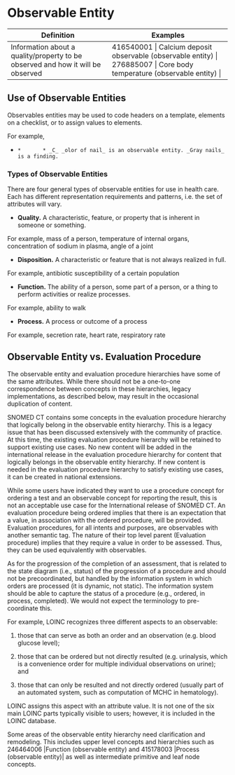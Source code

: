 # Observable Entity



| Definition | Examples |
|---|---|
| Information about a quality/property to be observed and how it will be observed | 416540001 \| Calcium deposit observable (observable entity) \| 276885007 \| Core body temperature (observable entity) \| |

## Use of Observable Entities

Observables entities may be used to code headers on a template, elements on a checklist, or to assign values to elements.

For example,

  *     *       * _C_ _olor of nail_ is an observable entity. _Gray nails_ is a finding.

### Types of Observable Entities

There are four general types of observable entities for use in health care. Each has different representation requirements and patterns, i.e. the set of attributes will vary.

  * **Quality.** A characteristic, feature, or property that is inherent in someone or something.

For example, mass of a person, temperature of internal organs, concentration of sodium in plasma, angle of a joint

  * **Disposition.** A characteristic or feature that is not always realized in full.

For example, antibiotic susceptibility of a certain population

  * **Function.** The ability of a person, some part of a person, or a thing to perform activities or realize processes.

For example, ability to walk

  * **Process.** A process or outcome of a process

For example, secretion rate, heart rate, respiratory rate

## Observable Entity vs. Evaluation Procedure

The observable entity and evaluation procedure hierarchies have some of the same attributes. While there should not be a one-to-one correspondence between concepts in these hierarchies, legacy implementations, as described below, may result in the occasional duplication of content.

SNOMED CT contains some concepts in the evaluation procedure hierarchy that logically belong in the observable entity hierarchy. This is a legacy issue that has been discussed extensively with the community of practice. At this time, the existing evaluation procedure hierarchy will be retained to support existing use cases. No new content will be added in the international release in the evaluation procedure hierarchy for content that logically belongs in the observable entity hierarchy. If new content is needed in the evaluation procedure hierarchy to satisfy existing use cases, it can be created in national extensions.

While some users have indicated they want to use a procedure concept for ordering a test and an observable concept for reporting the result, this is not an acceptable use case for the International release of SNOMED CT. An evaluation procedure being ordered implies that there is an expectation that a value, in association with the ordered procedure, will be provided. Evaluation procedures, for all intents and purposes, are observables with another semantic tag. The nature of their top level parent (Evaluation procedure) implies that they require a value in order to be assessed. Thus, they can be used equivalently with observables.

As for the progression of the completion of an assessment, that is related to the state diagram (i.e., status) of the progression of a procedure and should not be precoordinated, but handled by the information system in which orders are processed (it is dynamic, not static). The information system should be able to capture the status of a procedure (e.g., ordered, in process, completed). We would not expect the terminology to pre-coordinate this.

For example, LOINC recognizes three different aspects to an observable: 

1) those that can serve as both an order and an observation (e.g. blood glucose level); 

2) those that can be ordered but not directly resulted (e.g. urinalysis, which is a convenience order for multiple individual observations on urine); and 

3) those that can only be resulted and not directly ordered (usually part of an automated system, such as computation of MCHC in hematology). 

LOINC assigns this aspect with an attribute value. It is not one of the six main LOINC parts typically visible to users; however, it is included in the LOINC database.

Some areas of the observable entity hierarchy need clarification and remodeling. This includes upper level concepts and hierarchies such as 246464006 |Function (observable entity) and 415178003 |Process (observable entity)| as well as intermediate primitive and leaf node concepts.
